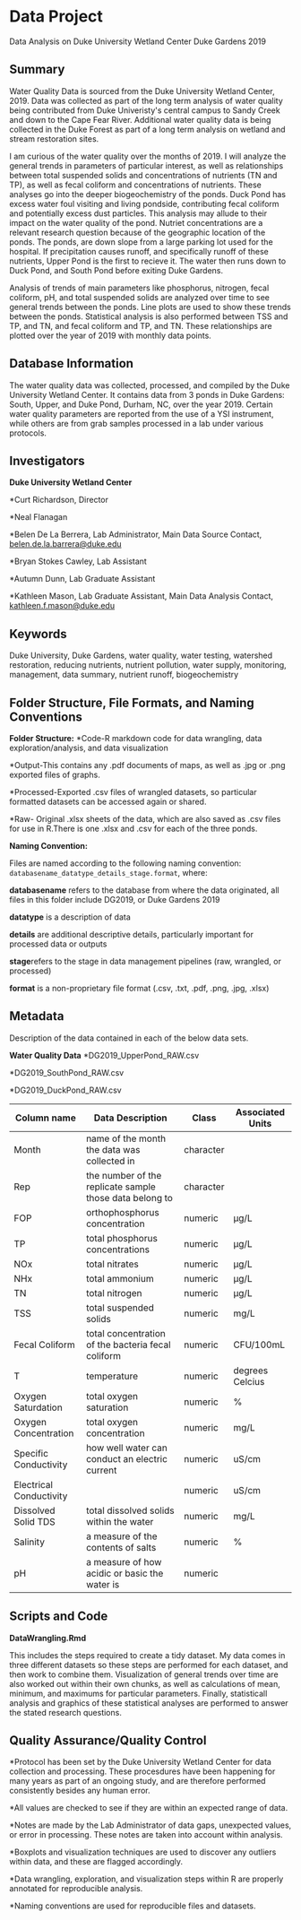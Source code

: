 # Data Project
Data Analysis on Duke University Wetland Center Duke Gardens 2019

## Summary
Water Quality Data is sourced from the Duke University Wetland Center, 2019. Data was collected as part of the long term analysis of water quality being contributed from Duke Univeristy's central campus to Sandy Creek and down to the Cape Fear River. Additional water quality data is being collected in the Duke Forest as part of a long term analysis on wetland and stream restoration sites.


I am curious of the water quality over the months of 2019. I will analyze the general trends in parameters of particular interest, as well as relationships between total suspended solids and concentrations of nutrients (TN and TP), as well as fecal coliform and concentrations of nutrients. These analyses go into the deeper biogeochemistry of the ponds. Duck Pond has excess water foul visiting and living pondside, contributing fecal coliform and potentially excess dust particles. This analysis may allude to their impact on the water quality of the pond. Nutriet concentrations are a relevant research question because of the geographic location of the ponds. The ponds, are down slope from a large parking lot used for the hospital. If precipitation causes runoff, and specifically runoff of these nutrients, Upper Pond is the first to recieve it. The water then runs down to Duck Pond, and South Pond before exiting Duke Gardens. 

Analysis of trends of main parameters like phosphorus, nitrogen, fecal coliform, pH, and total suspended solids are analyzed over time to see general trends between the ponds. Line plots are used to show these trends between the ponds. Statistical analysis is also performed between TSS and TP, and TN, and fecal coliform and TP, and TN. These relationships are plotted over the year of 2019 with monthly data points.


## Database Information
The water quality data was collected, processed, and compiled by the Duke University Wetland Center. It contains data from 3 ponds in Duke Gardens: South, Upper, and Duke Pond, Durham, NC, over the year 2019. Certain water quality parameters are reported from the use of a YSI instrument, while others are from grab samples processed in a lab under various protocols. 



## Investigators
**Duke University Wetland Center**

*Curt Richardson, Director

*Neal Flanagan

*Belen De La Berrera, Lab Administrator, Main Data Source Contact, belen.de.la.barrera@duke.edu

*Bryan Stokes Cawley, Lab Assistant

*Autumn Dunn, Lab Graduate Assistant

*Kathleen Mason, Lab Graduate Assistant, Main Data Analysis Contact, kathleen.f.mason@duke.edu






## Keywords
Duke University, Duke Gardens, water quality, water testing, watershed restoration, reducing nutrients, nutrient pollution, water supply, monitoring, management, data summary, nutrient runoff, biogeochemistry


## Folder Structure, File Formats, and Naming Conventions 
**Folder Structure:**
*Code-R markdown code for data wrangling, data exploration/analysis, and data visualization

*Output-This contains any .pdf documents of maps, as well as .jpg or .png exported files of graphs.

*Processed-Exported .csv files of wrangled datasets, so particular formatted datasets can be accessed again or shared.

*Raw- Original .xlsx sheets of the data, which are also saved as .csv files for use in R.There is one .xlsx and .csv for each of the three ponds.



**Naming Convention:**

Files are named according to the following naming convention: `databasename_datatype_details_stage.format`, where: 

**databasename** refers to the database from where the data originated, all files in this folder include DG2019, or Duke Gardens 2019

**datatype** is a description of data 

**details** are additional descriptive details, particularly important for processed data or outputs

**stage**refers to the stage in data management pipelines (raw, wrangled, or processed)

**format** is a non-proprietary file format (.csv, .txt, .pdf, .png, .jpg, .xlsx)


## Metadata
Description of the data contained in each of the below data sets.


**Water Quality Data**
*DG2019_UpperPond_RAW.csv

*DG2019_SouthPond_RAW.csv

*DG2019_DuckPond_RAW.csv


Column name | Data Description | Class | Associated Units
--------|-----|--------|-------
Month | name of the month the data was collected in | character
Rep | the number of the replicate sample those data belong to | character
FOP| orthophosphorus concentration | numeric | µg/L
TP| total phosphorus concentrations | numeric | µg/L
NOx | total nitrates | numeric | µg/L
NHx | total ammonium | numeric | µg/L
TN | total nitrogen | numeric | µg/L
TSS | total suspended solids | numeric | mg/L
Fecal Coliform | total concentration of the bacteria fecal coliform | numeric | CFU/100mL
T | temperature | numeric | degrees Celcius
Oxygen Saturdation | total oxygen saturation | numeric | %
Oxygen Concentration | total oxygen concentration | numeric | mg/L
Specific Conductivity | how well water can conduct an electric current | numeric | uS/cm
Electrical Conductivity|   | numeric | uS/cm
Dissolved Solid TDS | total dissolved solids within the water | numeric | mg/L
Salinity | a measure of the contents of salts | numeric | %
pH | a measure of how acidic or basic the water is| numeric |





## Scripts and Code
**DataWrangling.Rmd**

This includes the steps required to create a tidy dataset. My data comes in three different datasets so these steps are performed for each dataset, and then work to combine them. Visualization of general trends over time are also worked out within their own chunks, as well as calculations of mean, minimum, and maximums for particular parameters. Finally, statisticall analysis and graphics of these statistical analyses are performed to answer the stated research questions. 



## Quality Assurance/Quality Control
*Protocol has been set by the Duke University Wetland Center for data collection and processing. These procesdures have been happening for many years as part of an ongoing study, and are therefore performed consistently besides any human error.

*All values are checked to see if they are within an expected range of data.

*Notes are made by the Lab Administrator of data gaps, unexpected values, or error in processing. These notes are taken into account within analysis.

*Boxplots and visualization techniques are used to discover any outliers within data, and these are flagged accordingly. 

*Data wrangling, exploration, and visualization steps within R are properly annotated for reproducible analysis.

*Naming conventions are used for reproducible files and datasets. 


